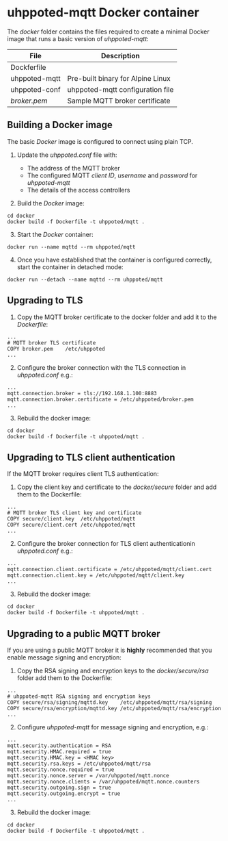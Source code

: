 # uhppoted-mqtt Docker container

The _docker_ folder contains the files required to create a minimal Docker image that runs a 
basic version of _uhppoted-mqtt_:

| File          | Description                        |
|---------------|------------------------------------|
| Dockferfile   |                                    |
| uhppoted-mqtt | Pre-built binary for Alpine Linux  |
| uhppoted-conf | uhppoted-mqtt configuration file   |
| _broker.pem_  | Sample MQTT broker certificate     |

## Building a Docker image

The basic _Docker_ image is configured to connect using plain TCP.

1. Update the _uhppoted.conf_ file with:
   - The address of the MQTT broker
   - The configured MQTT _client ID_, _username_ and _password_ for _uhppoted-mqtt_
   - The details of the access controllers

2. Build the _Docker_ image:
```
cd docker 
docker build -f Dockerfile -t uhppoted/mqtt .
```

3. Start the _Docker_ container:
```
docker run --name mqttd --rm uhppoted/mqtt
```

4. Once you have established that the container is configured correctly, start the container in detached mode:
```
docker run --detach --name mqttd --rm uhppoted/mqtt
```


## Upgrading to TLS

1. Copy the MQTT broker certificate to the docker folder and add it to the _Dockerfile_:
```
...
# MQTT broker TLS certificate
COPY broker.pem    /etc/uhppoted
...
```

2. Configure the broker connection with the TLS connection in _uhppoted.conf_ e.g.:
```
...
mqtt.connection.broker = tls://192.168.1.100:8883
mqtt.connection.broker.certificate = /etc/uhppoted/broker.pem
...
```

3. Rebuild the docker image:
```
cd docker 
docker build -f Dockerfile -t uhppoted/mqtt .
```


## Upgrading to TLS client authentication

If the MQTT broker requires client TLS authentication:

1. Copy the client key and certificate to the _docker/secure_ folder and add them to the Dockerfile:
```
...
# MQTT broker TLS client key and certificate
COPY secure/client.key  /etc/uhppoted/mqtt
COPY secure/client.cert /etc/uhppoted/mqtt
...
```

2. Configure the broker connection for TLS client authenticationin _uhppoted.conf_ e.g.:
```
...
mqtt.connection.client.certificate = /etc/uhppoted/mqtt/client.cert
mqtt.connection.client.key = /etc/uhppoted/mqtt/client.key
...
```

3. Rebuild the docker image:
```
cd docker 
docker build -f Dockerfile -t uhppoted/mqtt .
```


## Upgrading to a public MQTT broker

If you are using a public MQTT broker it is **highly** recommended that you enable message signing and encryption:

1. Copy the RSA signing and encryption keys to the _docker/secure/rsa_ folder add them to the Dockerfile:
```
...
# uhppoted-mqtt RSA signing and encryption keys
COPY secure/rsa/signing/mqttd.key    /etc/uhppoted/mqtt/rsa/signing
COPY secure/rsa/encryption/mqttd.key /etc/uhppoted/mqtt/rsa/encryption
...
```

2. Configure _uhppoted-mqtt_ for message signing and encryption, e.g.:
```
...
mqtt.security.authentication = RSA
mqtt.security.HMAC.required = true
mqtt.security.HMAC.key = <HMAC key>
mqtt.security.rsa.keys = /etc/uhppoted/mqtt/rsa
mqtt.security.nonce.required = true
mqtt.security.nonce.server = /var/uhppoted/mqtt.nonce
mqtt.security.nonce.clients = /var/uhppoted/mqtt.nonce.counters
mqtt.security.outgoing.sign = true
mqtt.security.outgoing.encrypt = true
...
```

3. Rebuild the docker image:
```
cd docker 
docker build -f Dockerfile -t uhppoted/mqtt .
```
